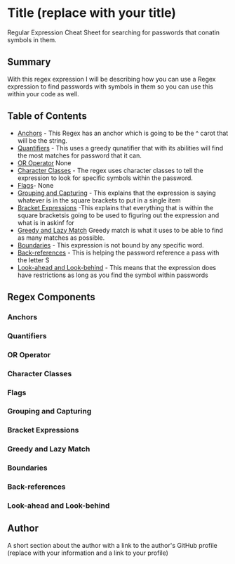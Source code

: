 # Title (replace with your title)

Regular Expression Cheat Sheet for searching for passwords that conatin symbols in them.

## Summary

With this regex expression I will be describing how you can use a Regex expression to find passwords with symbols in them so you can use this within your code as well.

## Table of Contents

- [Anchors](#anchors) - This Regex has an anchor which is going to be the ^ carot that will be the string.
- [Quantifiers](#quantifiers) - This uses a greedy qunatifier that with its abilities will find the most matches for  password that it can.
- [OR Operator](#or-operator) None
- [Character Classes](#character-classes) - The regex uses character classes to tell the expression to look for specific symbols within the password.
- [Flags](#flags)- None
- [Grouping and Capturing](#grouping-and-capturing) - This explains that the expression is saying whatever is in the square brackets to put in a single item
- [Bracket Expressions](#bracket-expressions) -This explains that everything that is within the square bracketsis going to be used to figuring out the expression and what is in askinf for
- [Greedy and Lazy Match](#greedy-and-lazy-match)  Greedy match is what it uses to be able to find as many matches as possible.
- [Boundaries](#boundaries) - This expression is not bound by any specific word.
- [Back-references](#back-references) - This is helping the password reference a pass with the letter S
- [Look-ahead and Look-behind](#look-ahead-and-look-behind) - This means that the expression does have restrictions as long as you find the symbol within passwords

## Regex Components

### Anchors

### Quantifiers

### OR Operator

### Character Classes

### Flags

### Grouping and Capturing

### Bracket Expressions

### Greedy and Lazy Match

### Boundaries

### Back-references

### Look-ahead and Look-behind

## Author

A short section about the author with a link to the author's GitHub profile (replace with your information and a link to your profile)